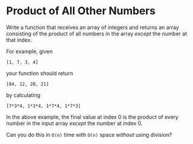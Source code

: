 # Product of All Other Numbers

Write a function that receives an array of integers and returns an array consisting of the product of all numbers in the array _except_ the number at that index. 

For example, given 
```
[1, 7, 3, 4]
```
your function should return 
```
[84, 12, 28, 21]
``` 
by calculating 
```
[7*3*4, 1*3*4, 1*7*4, 1*7*3]
```

In the above example, the final value at index 0 is the product of every number in the input array _except_ the number at index 0.

Can you do this in `O(n)` time with `O(n)` space _without_ using division?
